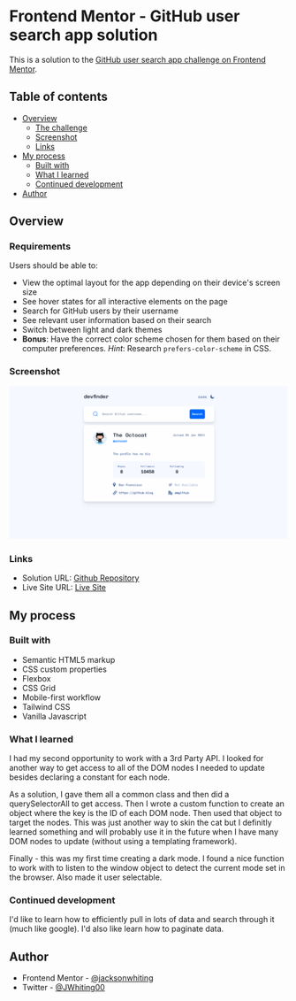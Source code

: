 # Frontend Mentor - GitHub user search app solution

This is a solution to the [GitHub user search app challenge on Frontend Mentor](https://www.frontendmentor.io/challenges/github-user-search-app-Q09YOgaH6).

## Table of contents

-  [Overview](#overview)
   -  [The challenge](#the-challenge)
   -  [Screenshot](#screenshot)
   -  [Links](#links)
-  [My process](#my-process)
   -  [Built with](#built-with)
   -  [What I learned](#what-i-learned)
   -  [Continued development](#continued-development)
-  [Author](#author)

## Overview

### Requirements

Users should be able to:

-  View the optimal layout for the app depending on their device's screen size
-  See hover states for all interactive elements on the page
-  Search for GitHub users by their username
-  See relevant user information based on their search
-  Switch between light and dark themes
-  **Bonus**: Have the correct color scheme chosen for them based on their computer preferences. _Hint_: Research `prefers-color-scheme` in CSS.

### Screenshot

![](./src/assets/images/screenshot-github-user-search-app.png)

### Links

-  Solution URL: [Github Repository](https://github.com/jacksonwhiting/github-user-search-app)
-  Live Site URL: [Live Site](https://jw-github-user-search-app.netlify.app/)

## My process

### Built with

-  Semantic HTML5 markup
-  CSS custom properties
-  Flexbox
-  CSS Grid
-  Mobile-first workflow
-  Tailwind CSS
-  Vanilla Javascript

### What I learned

I had my second opportunity to work with a 3rd Party API. I looked for another way to get access to all of the DOM nodes I needed to update besides declaring a constant for each node.

As a solution, I gave them all a common class and then did a querySelectorAll to get access. Then I wrote a custom function to create an object where the key is the ID of each DOM node. Then used that object to target the nodes. This was just another way to skin the cat but I definitly learned something and will probably use it in the future when I have many DOM nodes to update (without using a templating framework).

Finally - this was my first time creating a dark mode. I found a nice function to work with to listen to the window object to detect the current mode set in the browser. Also made it user selectable.

### Continued development

I'd like to learn how to efficiently pull in lots of data and search through it (much like google). I'd also like learn how to paginate data.

## Author

-  Frontend Mentor - [@jacksonwhiting](https://www.frontendmentor.io/profile/jacksonwhiting)
-  Twitter - [@JWhiting00](https://www.twitter.com/JWhiting00)
